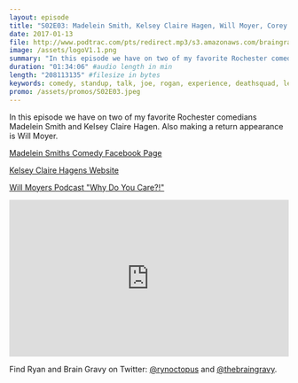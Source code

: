 ```yaml
---
layout: episode
title: "S02E03: Madelein Smith, Kelsey Claire Hagen, Will Moyer, Corey Coleman"
date: 2017-01-13
file: http://www.podtrac.com/pts/redirect.mp3/s3.amazonaws.com/braingravy.org/S02E03.mp3
image: /assets/logoV1.1.png
summary: "In this episode we have on two of my favorite Rochester comedians Madelein Smith and Kelsey Claire Hagen. Also making a return appearance is Will Moyer."
duration: "01:34:06" #audio length in min
length: "208113135" #filesize in bytes
keywords: comedy, standup, talk, joe, rogan, experience, deathsquad, legion, of, skanks, science, media, news, video, games, nerd, comics, nerdist, pop, culter, technology, politics, npr
promo: /assets/promos/S02E03.jpeg
---
```

In this episode we have on two of my favorite Rochester comedians Madelein Smith and Kelsey Claire Hagen. Also making a return appearance is Will Moyer. 

[Madelein Smiths Comedy Facebook Page](https://www.facebook.com/MadeleinSmithComedy/)

[Kelsey Claire Hagens Website](https://www.kelseyclairehagen.com/)

[Will Moyers Podcast "Why Do You Care?!"](http://whydoyoucare.fm/)


<style>.embed-container { position: relative; padding-bottom: 56.25%; height: 0; overflow: hidden; max-width: 100%; } .embed-container iframe, .embed-container object, .embed-container embed { position: absolute; top: 0; left: 0; width: 100%; height: 100%; }</style><p class='embed-container'><iframe src='https://www.youtube.com/embed//mQhznFg-5lQ' frameborder='0' allowfullscreen></iframe></p> 

<!-- <p><iframe src="https://publisher.podtrac.com/player/ODM3NTc1/MjI1" width="100%" height="100" scrolling="no" frameborder="no"></iframe></p> -->

Find Ryan and Brain Gravy on Twitter: [@rynoctopus](https://twitter.com/rynoctopus) and [@thebraingravy](https://twitter.com/thebraingravy).
